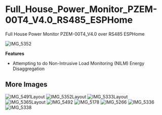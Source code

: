 ﻿# Full_House_Power_Monitor_PZEM-00T4_V4.0_RS485_ESPHome
Full House Power Monitor PZEM-00T4_V4.0 over RS485 ESPHome

![IMG_5352](https://github.com/user-attachments/assets/317dc947-84c9-47ea-9de7-4bbbd85619c5)

**Features**

- Attempting to do Non-Intrusive Load Monitoring (NILM) Energy Disaggregation

## More Images
![IMG_5491Layout](https://github.com/user-attachments/assets/b5c8b376-ac84-4a8a-b254-e69a012318fb)
![IMG_5352Layout](https://github.com/user-attachments/assets/224b17fb-5529-429e-9953-151523beaa9b)
![IMG_5333Layout](https://github.com/user-attachments/assets/827948e1-70d5-4b66-8285-d675888753e0)
![IMG_5365Layout](https://github.com/user-attachments/assets/ac0dcd28-4b88-40f4-b9bd-74fe8064c48a)
![IMG_5492](https://github.com/user-attachments/assets/2714e9cd-065c-44a8-be24-c38785f8e598)
![IMG_5178](https://github.com/user-attachments/assets/8a5a3220-9c35-4dd6-a7cf-a941f1fe5dcf)
![IMG_5266](https://github.com/user-attachments/assets/be4dd5e4-2380-40fb-b94b-3d0b9f88ca11)
![IMG_5336](https://github.com/user-attachments/assets/7a4ecd52-e51e-45dc-bd43-5c54c35b7c29)
![IMG_5338](https://github.com/user-attachments/assets/566cd64f-8ff9-4950-bbfd-85d9cc900922)
